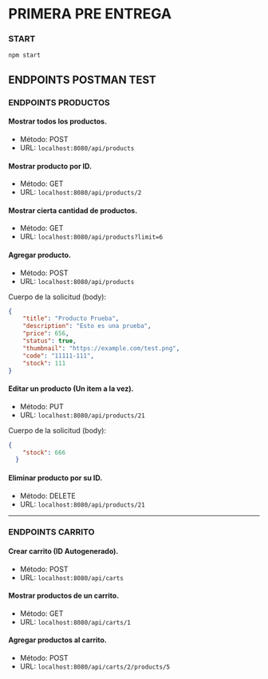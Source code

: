 # PRIMERA PRE ENTREGA

### START

```
npm start
```

## ENDPOINTS POSTMAN TEST


### ENDPOINTS PRODUCTOS

#### Mostrar todos los productos.
- Método: POST
- URL: `localhost:8080/api/products`


#### Mostrar producto por ID.
- Método: GET
- URL: `localhost:8080/api/products/2`


#### Mostrar cierta cantidad de productos.
- Método: GET
- URL: `localhost:8080/api/products?limit=6`

#### Agregar producto.

- Método: POST
- URL: `localhost:8080/api/products`

Cuerpo de la solicitud (body):

```json
{
    "title": "Producto Prueba",
    "description": "Esto es una prueba",
    "price": 656,
    "status": true,
    "thumbnail": "https://example.com/test.png",
    "code": "11111-111",
    "stock": 111
}
```

#### Editar un producto (Un item a la vez).
- Método: PUT
- URL: `localhost:8080/api/products/21`

Cuerpo de la solicitud (body):
```json
{
    "stock": 666
  }
```

#### Eliminar producto por su ID.
- Método: DELETE
- URL: `localhost:8080/api/products/21`

---

### ENDPOINTS CARRITO

#### Crear carrito (ID Autogenerado).
- Método: POST
- URL: `localhost:8080/api/carts`

#### Mostrar productos de un carrito.
- Método: GET
- URL: `localhost:8080/api/carts/1`

#### Agregar productos al carrito.
- Método: POST
- URL: `localhost:8080/api/carts/2/products/5`
